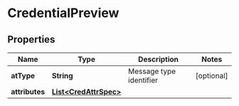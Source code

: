 

# CredentialPreview


## Properties

Name | Type | Description | Notes
------------ | ------------- | ------------- | -------------
**atType** | **String** | Message type identifier |  [optional]
**attributes** | [**List&lt;CredAttrSpec&gt;**](CredAttrSpec.md) |  | 



